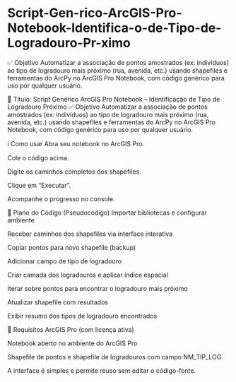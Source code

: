 # Script-Gen-rico-ArcGIS-Pro-Notebook-Identifica-o-de-Tipo-de-Logradouro-Pr-ximo
✅ Objetivo Automatizar a associação de pontos amostrados (ex: indivíduos) ao tipo de logradouro mais próximo (rua, avenida, etc.) usando shapefiles e ferramentas do ArcPy no ArcGIS Pro Notebook, com código genérico para uso por qualquer usuário.

🧾 Título: Script Genérico ArcGIS Pro Notebook – Identificação de Tipo de Logradouro Próximo
✅ Objetivo
Automatizar a associação de pontos amostrados (ex: indivíduos) ao tipo de logradouro mais próximo (rua, avenida, etc.) usando shapefiles e ferramentas do ArcPy no ArcGIS Pro Notebook, com código genérico para uso por qualquer usuário.

ℹ️ Como usar
Abra seu notebook no ArcGIS Pro.

Cole o código acima.

Digite os caminhos completos dos shapefiles.

Clique em “Executar”.

Acompanhe o progresso no console.

📌 Plano do Código (Pseudocódigo)
Importar bibliotecas e configurar ambiente

Receber caminhos dos shapefiles via interface interativa

Copiar pontos para novo shapefile (backup)

Adicionar campo de tipo de logradouro

Criar camada dos logradouros e aplicar índice espacial

Iterar sobre pontos para encontrar o logradouro mais próximo

Atualizar shapefile com resultados

Exibir resumo dos tipos de logradouro encontrados

🧪 Requisitos
ArcGIS Pro (com licença ativa)

Notebook aberto no ambiente do ArcGIS Pro

Shapefile de pontos e shapefile de logradouros com campo NM_TIP_LOG


A interface é simples e permite reuso sem editar o código-fonte.

